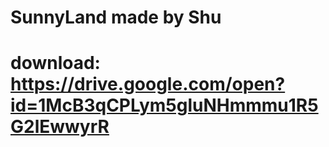 # SunnyLand made by Shu
# download: https://drive.google.com/open?id=1McB3qCPLym5gluNHmmmu1R5G2lEwwyrR
